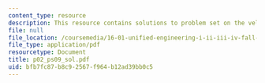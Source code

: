 ```yaml
---
content_type: resource
description: This resource contains solutions to problem set on the velocity.
file: null
file_location: /coursemedia/16-01-unified-engineering-i-ii-iii-iv-fall-2005-spring-2006/bfb7fc87b8c92567f964b12ad39bb0c5_p02_ps09_sol.pdf
file_type: application/pdf
resourcetype: Document
title: p02_ps09_sol.pdf
uid: bfb7fc87-b8c9-2567-f964-b12ad39bb0c5
---
```

